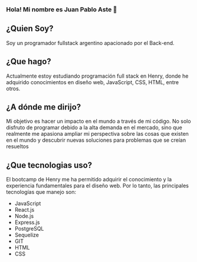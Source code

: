 ### Hola! Mi nombre es Juan Pablo Aste 👋

## ¿Quien Soy?
Soy un programador fullstack argentino apacionado por el Back-end.

## ¿Que hago?
Actualmente estoy estudiando programación full stack en Henry, donde he adquirido conocimientos en diseño web, JavaScript, CSS, HTML,
entre otros.

## ¿A dónde me dirijo?
Mi objetivo es hacer un impacto en el mundo a través de mi código. No solo disfruto de programar debido a la alta demanda en el mercado, sino que realmente me apasiona ampliar mi perspectiva sobre las cosas que existen en el mundo y descubrir nuevas soluciones para problemas que se creían resueltos

## ¿Que tecnologias uso?
El bootcamp de Henry me ha permitido adquirir el conocimiento y la experiencia fundamentales para el diseño web. Por lo tanto, las principales tecnologías que manejo son: 

- JavaScript
- React.js
- Node.js
- Express.js
- PostgreSQL
- Sequelize
- GIT
- HTML
- CSS

<!--
**JuanAste/JuanAste** is a ✨ _special_ ✨ repository because its `README.md` (this file) appears on your GitHub profile.

Here are some ideas to get you started:

- 🔭 I’m currently working on ...
- 🌱 I’m currently learning ...
- 👯 I’m looking to collaborate on ...
- 🤔 I’m looking for help with ...
- 💬 Ask me about ...
- 📫 How to reach me: ...
- 😄 Pronouns: ...
- ⚡ Fun fact: ...
-->
